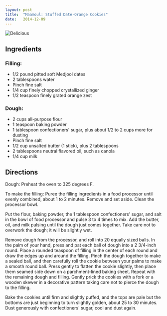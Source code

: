 ```yaml
---
layout: post
title:  "Maamoul: Stuffed Date-Orange Cookies"
date:   2014-12-09 
---
```


![Delicious](http://www.islamicbulletin.org/newsletters/issue_24/cook.jpg)

## Ingredients

### Filling:
- 1/2 pound pitted soft Medjool dates
- 2 tablespoons water
- Pinch fine salt
- 1/4 cup finely chopped crystallized ginger
- 1/2 teaspoon finely grated orange zest

### Dough:
- 2 cups all-purpose flour
- 1 teaspoon baking powder
- 1 tablespoon confectioners' sugar, plus about 1/2 to 2 cups more for dusting
- Pinch fine salt
- 1/2 cup unsalted butter (1 stick), plus 2 tablespoons
- 2 tablespoons neutral flavored oil, such as canola
- 1/4 cup milk


## Directions

Dough:
Preheat the oven to 325 degrees F.

To make the filling: Puree the filling ingredients in a food processor until evenly combined, about 1 to 2 minutes. Remove and set aside. Clean the processor bowl.

Put the flour, baking powder, the 1 tablespoon confectioners' sugar, and salt in the bowl of food processor and pulse 3 to 4 times to mix. Add the butter, oil, and milk pulsing until the dough just comes together. Take care not to overwork the dough; it will be slightly wet.

Remove dough from the processor, and roll into 20 equally sized balls. In the palm of your hand, press and pat each ball of dough into a 2 3/4-inch round. Place a rounded teaspoon of filling in the center of each round and draw the edges up and around the filling. Pinch the dough together to make a sealed ball, and then carefully roll the cookie between your palms to make a smooth round ball. Press gently to flatten the cookie slightly, then place them seamed side down on a parchment-lined baking sheet. Repeat with the remaining dough and filling. Gently prick the cookies with a fork or a wooden skewer in a decorative pattern taking care not to pierce the dough to the filling.

Bake the cookies until firm and slightly puffed, and the tops are pale but the bottoms are just beginning to turn slightly golden, about 25 to 30 minutes. Dust generously with confectioners' sugar, cool and dust again.
